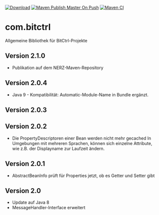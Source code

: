 
[![Download](https://img.shields.io/badge/Download-Batch-blue.svg)](https://bitctrl.jfrog.io/artifactory/bitctrl-maven-public/com/bitctrl/com.bitctrl/)
[![Maven Publish Master On Push](https://github.com/bitctrl/com.bitctrl/actions/workflows/maven-publish-on-push.yml/badge.svg)](https://github.com/bitctrl/com.bitctrl/actions/workflows/maven-publish-on-push.yml)
[![Maven CI](https://github.com/bitctrl/com.bitctrl/actions/workflows/maven-ci.yml/badge.svg)](https://github.com/bitctrl/com.bitctrl/actions/workflows/maven-ci.yml)

# com.bitctrl
Allgemeine Bibliothek für BitCtrl-Projekte

## Version 2.1.0

- Publikation auf dem NERZ-Maven-Repository

## Version 2.0.4

- Java 9 - Kompatibilität: Automatic-Module-Name in Bundle ergänzt.

## Version 2.0.3

## Version 2.0.2
- Die PropertyDescriptoren einer Bean werden nicht mehr gecached
  In Umgebungen mit mehreren Sprachen, können sich einzelne Attribute, wie
  z.B. der Displayname zur Laufzeit ändern.

## Version 2.0.1
- AbstractBeanInfo prüft für Properties jetzt, ob es Getter und Setter gibt

## Version 2.0
- Update auf Java 8
- MessageHandler-Interface erweitert


